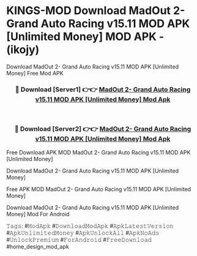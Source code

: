 # KINGS-MOD Download MadOut 2- Grand Auto Racing v15.11 MOD APK [Unlimited Money] MOD APK - (ikojy)
Download MadOut 2- Grand Auto Racing v15.11 MOD APK [Unlimited Money] Free Mod APK

<div align="center">
<h3>🔴 Download [Server1] 👉👉 <a href="https://apk-comot.site?title=MadOut_2-_Grand_Auto_Racing_v15.11_MOD_APK_[Unlimited_Money]">MadOut 2- Grand Auto Racing v15.11 MOD APK [Unlimited Money] Mod Apk</a></h3><br>

<h3>🔴 Download [Server2] 👉👉 <a href="https://apk-comot.site?title=MadOut_2-_Grand_Auto_Racing_v15.11_MOD_APK_[Unlimited_Money]">MadOut 2- Grand Auto Racing v15.11 MOD APK [Unlimited Money] Mod Apk</a></h3>
</div>


Free Download APK MOD MadOut 2- Grand Auto Racing v15.11 MOD APK [Unlimited Money]

Download MadOut 2- Grand Auto Racing v15.11 MOD APK [Unlimited Money] 

Free APK MOD MadOut 2- Grand Auto Racing v15.11 MOD APK [Unlimited Money] 

Download MadOut 2- Grand Auto Racing v15.11 MOD APK [Unlimited Money] Mod For Android

𝚃𝚊𝚐𝚜: #𝙼𝚘𝚍𝙰𝚙𝚔 #𝙳𝚘𝚠𝚗𝚕𝚘𝚊𝚍𝙼𝚘𝚍𝙰𝚙𝚔 #𝙰𝚙𝚔𝙻𝚊𝚝𝚎𝚜𝚝𝚅𝚎𝚛𝚜𝚒𝚘𝚗 #𝙰𝚙𝚔𝚄𝚗𝚕𝚒𝚖𝚒𝚝𝚎𝚍𝙼𝚘𝚗𝚎𝚢 #𝙰𝚙𝚔𝚄𝚗𝚕𝚘𝚌𝚔𝙰𝚕𝚕 #𝙰𝚙𝚔𝙽𝚘𝙰𝚍𝚜 #𝚄𝚗𝚕𝚘𝚌𝚔𝙿𝚛𝚎𝚖𝚒𝚞𝚖 #𝙵𝚘𝚛𝙰𝚗𝚍𝚛𝚘𝚒𝚍 #𝙵𝚛𝚎𝚎𝙳𝚘𝚠𝚗𝚕𝚘𝚊𝚍 #home_design_mod_apk